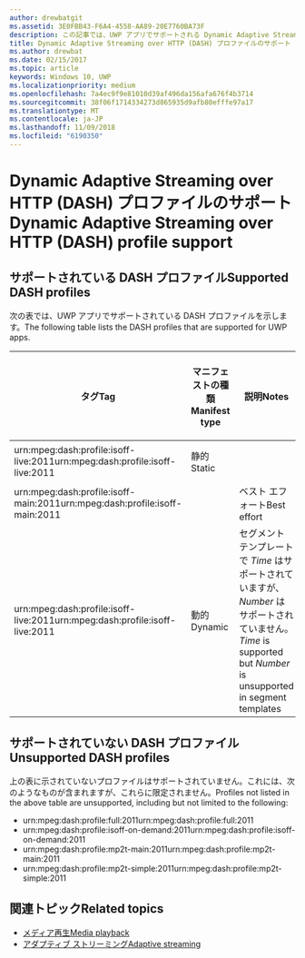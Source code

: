 ```yaml
---
author: drewbatgit
ms.assetid: 3E0FBB43-F6A4-4558-AA89-20E7760BA73F
description: この記事では、UWP アプリでサポートされる Dynamic Adaptive Streaming over HTTP (DASH) プロファイルの一覧を示します。
title: Dynamic Adaptive Streaming over HTTP (DASH) プロファイルのサポート
ms.author: drewbat
ms.date: 02/15/2017
ms.topic: article
keywords: Windows 10, UWP
ms.localizationpriority: medium
ms.openlocfilehash: 7a4ec9f9e81010d39af496da156afa676f4b3714
ms.sourcegitcommit: 38f06f1714334273d865935d9afb80efffe97a17
ms.translationtype: MT
ms.contentlocale: ja-JP
ms.lasthandoff: 11/09/2018
ms.locfileid: "6190350"
---
```

# <a name="dynamic-adaptive-streaming-over-http-dash-profile-support"></a><span data-ttu-id="a4161-104">Dynamic Adaptive Streaming over HTTP (DASH) プロファイルのサポート</span><span class="sxs-lookup"><span data-stu-id="a4161-104">Dynamic Adaptive Streaming over HTTP (DASH) profile support</span></span>


## <a name="supported-dash-profiles"></a><span data-ttu-id="a4161-105">サポートされている DASH プロファイル</span><span class="sxs-lookup"><span data-stu-id="a4161-105">Supported DASH profiles</span></span>
<span data-ttu-id="a4161-106">次の表では、UWP アプリでサポートされている DASH プロファイルを示します。</span><span class="sxs-lookup"><span data-stu-id="a4161-106">The following table lists the DASH profiles that are supported for UWP apps.</span></span>

|<span data-ttu-id="a4161-107">タグ</span><span class="sxs-lookup"><span data-stu-id="a4161-107">Tag</span></span> | <span data-ttu-id="a4161-108">マニフェストの種類</span><span class="sxs-lookup"><span data-stu-id="a4161-108">Manifest type</span></span> | <span data-ttu-id="a4161-109">説明</span><span class="sxs-lookup"><span data-stu-id="a4161-109">Notes</span></span>|<span data-ttu-id="a4161-110">7 月にリリースされた Windows 10</span><span class="sxs-lookup"><span data-stu-id="a4161-110">July release of Windows 10</span></span>|<span data-ttu-id="a4161-111">Windows 10 バージョン 1511</span><span class="sxs-lookup"><span data-stu-id="a4161-111">Windows 10, Version 1511</span></span>|<span data-ttu-id="a4161-112">Windows 10 バージョン 1607</span><span class="sxs-lookup"><span data-stu-id="a4161-112">Windows 10, Version 1607</span></span> |<span data-ttu-id="a4161-113">Windows 10 バージョン 1607</span><span class="sxs-lookup"><span data-stu-id="a4161-113">Windows 10, Version 1607</span></span> |<span data-ttu-id="a4161-114">Windows 10 Version 1703</span><span class="sxs-lookup"><span data-stu-id="a4161-114">Windows 10, Version 1703</span></span>|
|----------------|------|-------|-----------|--------------|---------|-------|--------|
|<span data-ttu-id="a4161-115">urn:mpeg&#58;dash:profile:isoff-live:2011</span><span class="sxs-lookup"><span data-stu-id="a4161-115">urn:mpeg&#58;dash:profile:isoff-live:2011</span></span> | <span data-ttu-id="a4161-116">静的</span><span class="sxs-lookup"><span data-stu-id="a4161-116">Static</span></span> |     |<span data-ttu-id="a4161-117">サポートされる</span><span class="sxs-lookup"><span data-stu-id="a4161-117">Supported</span></span>            |  <span data-ttu-id="a4161-118">サポートされる</span><span class="sxs-lookup"><span data-stu-id="a4161-118">Supported</span></span>              | <span data-ttu-id="a4161-119">サポートされる</span><span class="sxs-lookup"><span data-stu-id="a4161-119">Supported</span></span>        |<span data-ttu-id="a4161-120">サポートされる</span><span class="sxs-lookup"><span data-stu-id="a4161-120">Supported</span></span>| <span data-ttu-id="a4161-121">サポートされる</span><span class="sxs-lookup"><span data-stu-id="a4161-121">Supported</span></span>|
|<span data-ttu-id="a4161-122">urn:mpeg&#58;dash:profile:isoff-main:2011</span><span class="sxs-lookup"><span data-stu-id="a4161-122">urn:mpeg&#58;dash:profile:isoff-main:2011</span></span> |        | <span data-ttu-id="a4161-123">ベスト エフォート</span><span class="sxs-lookup"><span data-stu-id="a4161-123">Best effort</span></span> | <span data-ttu-id="a4161-124">サポートされる</span><span class="sxs-lookup"><span data-stu-id="a4161-124">Supported</span></span>            |  <span data-ttu-id="a4161-125">サポートされる</span><span class="sxs-lookup"><span data-stu-id="a4161-125">Supported</span></span>              | <span data-ttu-id="a4161-126">サポートされる</span><span class="sxs-lookup"><span data-stu-id="a4161-126">Supported</span></span>        |<span data-ttu-id="a4161-127">サポートされる</span><span class="sxs-lookup"><span data-stu-id="a4161-127">Supported</span></span>| <span data-ttu-id="a4161-128">サポートされる</span><span class="sxs-lookup"><span data-stu-id="a4161-128">Supported</span></span>|
|<span data-ttu-id="a4161-129">urn:mpeg&#58;dash:profile:isoff-live:2011</span><span class="sxs-lookup"><span data-stu-id="a4161-129">urn:mpeg&#58;dash:profile:isoff-live:2011</span></span> | <span data-ttu-id="a4161-130">動的</span><span class="sxs-lookup"><span data-stu-id="a4161-130">Dynamic</span></span> | <span data-ttu-id="a4161-131">セグメント テンプレートで $Time$ はサポートされていますが、$Number$ はサポートされていません。</span><span class="sxs-lookup"><span data-stu-id="a4161-131">$Time$ is supported but $Number$ is unsupported in segment templates</span></span> | <span data-ttu-id="a4161-132">サポートされない</span><span class="sxs-lookup"><span data-stu-id="a4161-132">Not Supported</span></span>            | <span data-ttu-id="a4161-133">サポートされない</span><span class="sxs-lookup"><span data-stu-id="a4161-133">Not Supported</span></span>              | <span data-ttu-id="a4161-134">サポートされない</span><span class="sxs-lookup"><span data-stu-id="a4161-134">Not Supported</span></span>        |<span data-ttu-id="a4161-135">サポートされない</span><span class="sxs-lookup"><span data-stu-id="a4161-135">Not Supported</span></span>| <span data-ttu-id="a4161-136">サポートされる</span><span class="sxs-lookup"><span data-stu-id="a4161-136">Supported</span></span>|


## <a name="unsupported-dash-profiles"></a><span data-ttu-id="a4161-137">サポートされていない DASH プロファイル</span><span class="sxs-lookup"><span data-stu-id="a4161-137">Unsupported DASH profiles</span></span>
<span data-ttu-id="a4161-138">上の表に示されていないプロファイルはサポートされていません。これには、次のようなものが含まれますが、これらに限定されません。</span><span class="sxs-lookup"><span data-stu-id="a4161-138">Profiles not listed in the above table are unsupported, including but not limited to the following:</span></span>

* <span data-ttu-id="a4161-139">urn:mpeg&#58;dash:profile:full:2011</span><span class="sxs-lookup"><span data-stu-id="a4161-139">urn:mpeg&#58;dash:profile:full:2011</span></span>
* <span data-ttu-id="a4161-140">urn:mpeg&#58;dash:profile:isoff-on-demand:2011</span><span class="sxs-lookup"><span data-stu-id="a4161-140">urn:mpeg&#58;dash:profile:isoff-on-demand:2011</span></span>
* <span data-ttu-id="a4161-141">urn:mpeg&#58;dash:profile:mp2t-main:2011</span><span class="sxs-lookup"><span data-stu-id="a4161-141">urn:mpeg&#58;dash:profile:mp2t-main:2011</span></span>
* <span data-ttu-id="a4161-142">urn:mpeg&#58;dash:profile:mp2t-simple:2011</span><span class="sxs-lookup"><span data-stu-id="a4161-142">urn:mpeg&#58;dash:profile:mp2t-simple:2011</span></span>


## <a name="related-topics"></a><span data-ttu-id="a4161-143">関連トピック</span><span class="sxs-lookup"><span data-stu-id="a4161-143">Related topics</span></span>

* [<span data-ttu-id="a4161-144">メディア再生</span><span class="sxs-lookup"><span data-stu-id="a4161-144">Media playback</span></span>](media-playback.md)
* [<span data-ttu-id="a4161-145">アダプティブ ストリーミング</span><span class="sxs-lookup"><span data-stu-id="a4161-145">Adaptive streaming</span></span>](adaptive-streaming.md)
 

 




